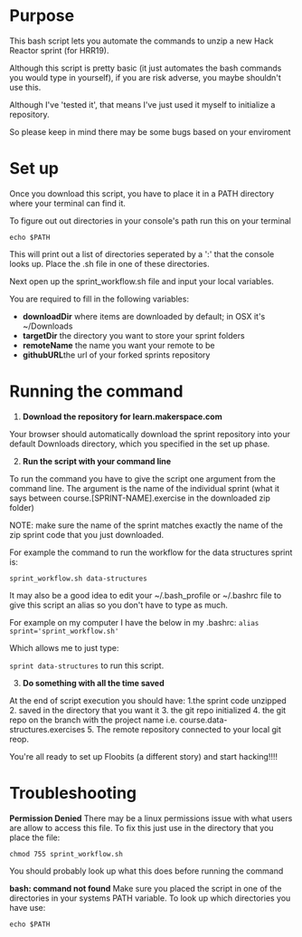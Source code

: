 # Purpose

This bash script lets you automate the commands to unzip a new Hack Reactor sprint (for HRR19).

Although this script is pretty basic (it just automates the bash commands you would type in yourself), if you
are risk adverse, you maybe shouldn't use this.

Although I've 'tested it', that means I've just used it myself to initialize a repository.

So please keep in mind there may be some bugs based on your enviroment

# Set up
Once you download this script, you have to place it in a PATH directory where your terminal can find it.

To figure out out directories in your console's path run this on your terminal

`echo $PATH`

This will print out a list of directories seperated by a ':' that the console looks up.  Place the .sh file in one of these directories.

Next open up the sprint_workflow.sh file and input your local variables.

You are required to fill in the following variables:

* **downloadDir** where items are downloaded by default; in OSX it's ~/Downloads
* **targetDir** the directory you want to store your sprint folders
* **remoteName** the name you want your remote to be
* **githubURL**the url of your forked sprints repository

# Running the command

1) **Download the repository for learn.makerspace.com**

Your browser should automatically download the sprint repository into your default Downloads directory, which you specified in the set up phase.

2) **Run the script with your command line**

To run the command you have to give the script one argument from the command line.
The argument is the name of the individual sprint (what it says between course.[SPRINT-NAME].exercise in the downloaded zip folder)

NOTE: make sure the name of the sprint matches exactly the name of the zip sprint code that you just downloaded.

For example the command to run the workflow for the data structures sprint is:

`sprint_workflow.sh data-structures`

It may also be a good idea to edit your ~/.bash_profile or ~/.bashrc file to give this script an alias so you don't have to type as much.

For example on my computer I have the below in my .bashrc:
`alias sprint='sprint_workflow.sh'`

Which allows me to just type:

`sprint data-structures` to run this script.

3) **Do something with all the time saved**

At the end of script execution you should have:
1.the sprint code unzipped
2. saved in the directory that you want it
3. the git repo initialized
4. the git repo on the branch with the project name i.e. course.data-structures.exercises
5. The remote repository connected to your local git reop.

You're all ready to set up Floobits (a different story) and start hacking!!!!

# Troubleshooting

**Permission Denied**
There may be a linux permissions issue with what users are allow to access this file.  To fix this just use in the directory that you place the file:

`chmod 755 sprint_workflow.sh`

You should probably look up what this does before running the command

**bash: command not found**
Make sure you placed the script in one of the directories in your systems PATH variable. To look up which directories you have use:

`echo $PATH`
